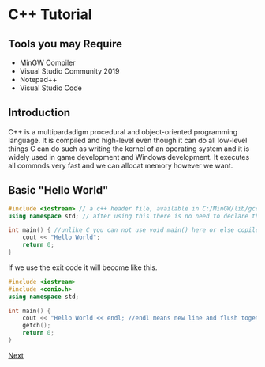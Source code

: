# C++ Tutorial  
## Tools you may Require  
* MinGW Compiler  
* Visual Studio Community 2019  
* Notepad++  
* Visual Studio Code  
## Introduction  
C++ is a multipardadigm procedural and object-oriented programming language. It is compiled and high-level even though it can do all low-level things C can do such as writing the kernel of an operating system and it is widely used in game development and Windows development. It executes all commnds very fast and we can allocat memory however we want.  
## Basic "Hello World"  

```C++
#include <iostream> // a c++ header file, available in C:/MinGW/lib/gcc/mingw32/6.3.0/include/c++ for mingw and C:/Program Files (x86)/Microsoft Visual Studio/2019/Community/VC/Tools/MSVC/14.28.29333/include on Visual Studio
using namespace std; // after using this there is no need to declare the std namespace if not used cout will become std::cout and end will become std::endl

int main() { //unlike C you can not use void main() here or else copiler shows error
    cout << "Hello World";
    return 0;
}
```  
If we use the exit code it will become like this.  
```C++
#include <iostream>
#include <conio.h>
using namespace std;

int main() {
    cout << "Hello World << endl; //endl means new line and flush together
    getch();
    return 0;
}
```
[Next](https://arin-torney.github.io/cppt/basics2.md "Next")
